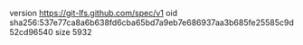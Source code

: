 version https://git-lfs.github.com/spec/v1
oid sha256:537e77ca8a6b638fd6cba65bd7a9eb7e686937aa3b685fe25585c9d52cd96540
size 5932
